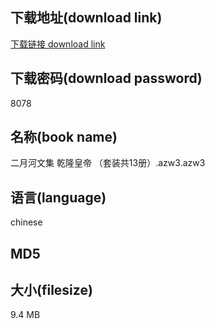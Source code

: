 ## 下载地址(download link)
[下载链接 download link](https://tutu365.netlify.app/?s=%E4%BA%8C%E6%9C%88%E6%B2%B3%E6%96%87%E9%9B%86+%E4%B9%BE%E9%9A%86%E7%9A%87%E5%B8%9D+%EF%BC%88%E5%A5%97%E8%A3%85%E5%85%B113%E5%86%8C%EF%BC%89.azw3)

## 下载密码(download password)
8078

## 名称(book name)
二月河文集 乾隆皇帝 （套装共13册）.azw3.azw3

## 语言(language)
chinese

## MD5


## 大小(filesize)
9.4 MB
